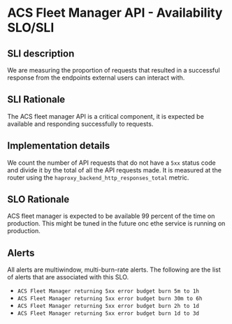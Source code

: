 # ACS Fleet Manager API - Availability SLO/SLI

## SLI description
We are measuring the proportion of requests that resulted in a successful response from the endpoints external users can interact with.

## SLI Rationale
The ACS fleet manager API is a critical component, it is expected be available and responding successfully to requests.

## Implementation details
We count the number of API requests that do not have a `5xx` status code and divide it by the total of all the API requests made. 
It is measured at the router using the `haproxy_backend_http_responses_total` metric.

## SLO Rationale
ACS fleet manager is expected to be available 99 percent of the time on production. This might be tuned in the future onc ethe service is running on production.

## Alerts
All alerts are multiwindow, multi-burn-rate alerts. The following are the list of alerts that are associated with this SLO.

- `ACS Fleet Manager returning 5xx error budget burn 5m to 1h`
- `ACS Fleet Manager returning 5xx error budget burn 30m to 6h`
- `ACS Fleet Manager returning 5xx error budget burn 2h to 1d`
- `ACS Fleet Manager returning 5xx error budget burn 1d to 3d` 
